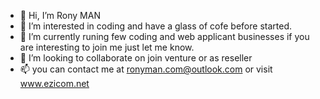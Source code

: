 - 👋 Hi, I’m Rony MAN
- 👀 I’m interested in coding and have a glass of cofe before started.
- 🌱 I’m currently runing few coding and web applicant businesses if you are interesting to join me just let me know.
- 💞️ I’m looking to collaborate on join venture or as reseller 
- 📫 you can contact me at ronyman.com@outlook.com
or visit www.ezicom.net

<!---
Love my job and want to share me a cup cofe here is the link to go:
[ Give me A cup of cofe here](https://www.buymeacoffee.com/ronymancom)

Cheers

--->
